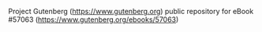 Project Gutenberg (https://www.gutenberg.org) public repository for
eBook #57063 (https://www.gutenberg.org/ebooks/57063)
